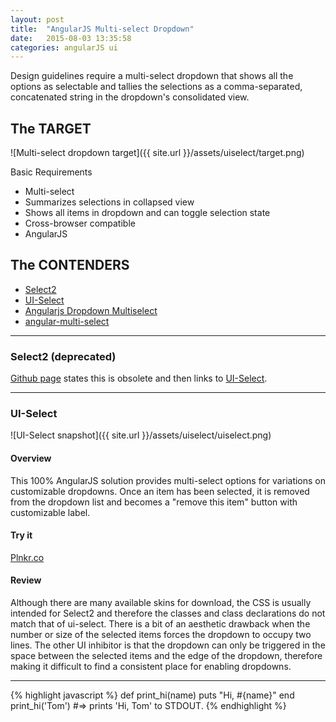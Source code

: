 ```yaml
---
layout: post
title:  "AngularJS Multi-select Dropdown"
date:   2015-08-03 13:35:58
categories: angularJS ui
---
```


Design guidelines require a multi-select dropdown that shows all the options as selectable and tallies the selections as a comma-separated, concatenated string in the dropdown's consolidated view.

## The TARGET

![Multi-select dropdown target]({{ site.url }}/assets/uiselect/target.png)

Basic Requirements
 * Multi-select
 * Summarizes selections in collapsed view
 * Shows all items in dropdown and can toggle selection state
 * Cross-browser compatible
 * AngularJS

## The CONTENDERS

 * [Select2][select2]
 * [UI-Select][uiSelect]
 * [Angularjs Dropdown Multiselect][ngDropdown]
 * [angular-multi-select][ngMultiSelect]

___

### Select2 (deprecated)

[Github page][select2] states this is obsolete and then links to [UI-Select][uiSelect].

___

### UI-Select

![UI-Select snapshot]({{ site.url }}/assets/uiselect/uiselect.png)

#### Overview

This 100% AngularJS solution provides multi-select options for variations on customizable dropdowns. Once an item has been selected, it is removed from the dropdown list and becomes a "remove this item" button with customizable label.

#### Try it
[Plnkr.co][select2try]

#### Review
Although there are many available skins for download, the CSS is usually intended for Select2 and therefore the classes and class declarations do not match that of ui-select. There is a bit of an aesthetic drawback when the number or size of the selected items forces the dropdown to occupy two lines. The other UI inhibitor is that the dropdown can only be triggered in the space between the selected items and the edge of the dropdown, therefore making it difficult to find a consistent place for enabling dropdowns.

___




{% highlight javascript %}
def print_hi(name)
  puts "Hi, #{name}"
end
print_hi('Tom')
#=> prints 'Hi, Tom' to STDOUT.
{% endhighlight %}


[select2]:https://github.com/angular-ui/ui-select2
[uiSelect]:https://github.com/angular-ui/ui-select
[ngDropdown]:http://dotansimha.github.io/angularjs-dropdown-multiselect/#/
[ngMultiSelect]:https://www.npmjs.com/package/angular-multi-select

[select2try]:http://plnkr.co/edit/juqoNOt1z1Gb349XabQ2?p=preview
